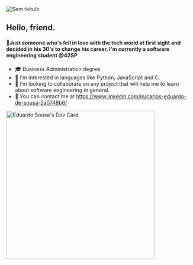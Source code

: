 ![Sem tkítulo](https://user-images.githubusercontent.com/78316076/119575047-c8fc9680-bd8c-11eb-80a3-07cee64d32f5.png)
<h2>Hello, friend.</h2>
<h4>🤖Just someone who's fell in love with the tech world at first sight and decided in his 30's to change his career. I'm currently a software engineering student @42SP</h4>

- 🎓 Business Administration degree.
- 👀 I’m interested in languages like Python, JavaScript and C.
- 💞️ I’m looking to collaborate on any project that will help me to learn about software engineering in general.
- 📧 You can contact me at https://www.linkedin.com/in/carlos-eduardo-de-sousa-2a0748b6/

<!---
eduardodelarge/eduardodelarge is a ✨ special ✨ repository because its `README.md` (this file) appears on your GitHub profile.
You can click the Preview link to take a look at your changes.
--->
<a href="https://app.daily.dev/genial_flare"><img src="https://api.daily.dev/devcards/4bd89d4ef06e40e4b96fcedc986ffb04.png?r=251" width="400" alt="Eduardo Sousa's Dev Card"/></a>
